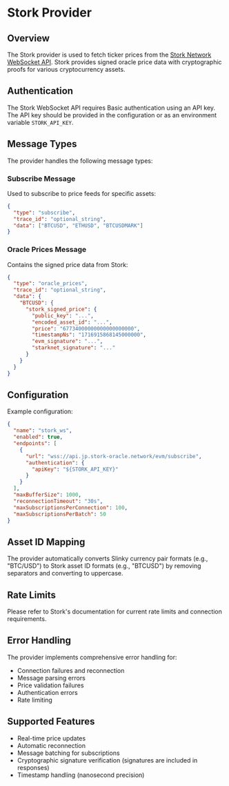 # Stork Provider

## Overview

The Stork provider is used to fetch ticker prices from the [Stork Network WebSocket API](https://api.jp.stork-oracle.network/evm/subscribe). Stork provides signed oracle price data with cryptographic proofs for various cryptocurrency assets.

## Authentication

The Stork WebSocket API requires Basic authentication using an API key. The API key should be provided in the configuration or as an environment variable `STORK_API_KEY`.

## Message Types

The provider handles the following message types:

### Subscribe Message
Used to subscribe to price feeds for specific assets:
```json
{
  "type": "subscribe",
  "trace_id": "optional_string",
  "data": ["BTCUSD", "ETHUSD", "BTCUSDMARK"]
}
```

### Oracle Prices Message
Contains the signed price data from Stork:
```json
{
  "type": "oracle_prices",
  "trace_id": "optional_string",
  "data": {
    "BTCUSD": {
      "stork_signed_price": {
        "public_key": "...",
        "encoded_asset_id": "...",
        "price": "67734000000000000000000",
        "timestampNs": "1716915868145000000",
        "evm_signature": "...",
        "starknet_signature": "..."
      }
    }
  }
}
```

## Configuration

Example configuration:
```json
{
  "name": "stork_ws",
  "enabled": true,
  "endpoints": [
    {
      "url": "wss://api.jp.stork-oracle.network/evm/subscribe",
      "authentication": {
        "apiKey": "${STORK_API_KEY}"
      }
    }
  ],
  "maxBufferSize": 1000,
  "reconnectionTimeout": "30s",
  "maxSubscriptionsPerConnection": 100,
  "maxSubscriptionsPerBatch": 50
}
```

## Asset ID Mapping

The provider automatically converts Slinky currency pair formats (e.g., "BTC/USD") to Stork asset ID formats (e.g., "BTCUSD") by removing separators and converting to uppercase.

## Rate Limits

Please refer to Stork's documentation for current rate limits and connection requirements.

## Error Handling

The provider implements comprehensive error handling for:
- Connection failures and reconnection
- Message parsing errors
- Price validation failures
- Authentication errors
- Rate limiting

## Supported Features

- Real-time price updates
- Automatic reconnection
- Message batching for subscriptions
- Cryptographic signature verification (signatures are included in responses)
- Timestamp handling (nanosecond precision)
